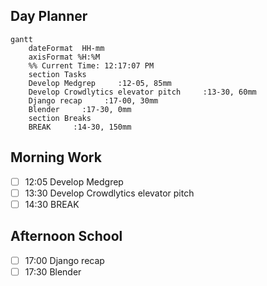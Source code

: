 ## Day Planner
```mermaid
gantt
    dateFormat  HH-mm
    axisFormat %H:%M
    %% Current Time: 12:17:07 PM
    section Tasks
    Develop Medgrep     :12-05, 85mm
    Develop Crowdlytics elevator pitch     :13-30, 60mm
    Django recap     :17-00, 30mm
    Blender     :17-30, 0mm
    section Breaks
    BREAK     :14-30, 150mm
```

## Morning Work
- [ ] 12:05 Develop Medgrep
- [ ] 13:30 Develop Crowdlytics elevator pitch
- [ ] 14:30 BREAK

## Afternoon School
- [ ] 17:00 Django recap
- [ ] 17:30 Blender